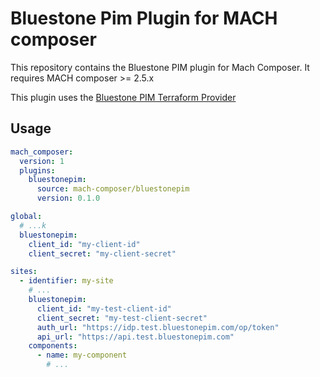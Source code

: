 # Bluestone Pim Plugin for MACH composer

This repository contains the Bluestone PIM plugin for Mach Composer. It requires MACH
composer >= 2.5.x

This plugin uses the [Bluestone PIM Terraform Provider](https://github.com/labd/terraform-provider-bluestonepim)

## Usage

```yaml
mach_composer:
  version: 1
  plugins:
    bluestonepim:
      source: mach-composer/bluestonepim
      version: 0.1.0

global:
  # ...k
  bluestonepim:
    client_id: "my-client-id"
    client_secret: "my-client-secret"

sites:
  - identifier: my-site
    # ...
    bluestonepim:
      client_id: "my-test-client-id"
      client_secret: "my-test-client-secret"
      auth_url: "https://idp.test.bluestonepim.com/op/token"
      api_url: "https://api.test.bluestonepim.com"
    components:
      - name: my-component
        # ...
```
